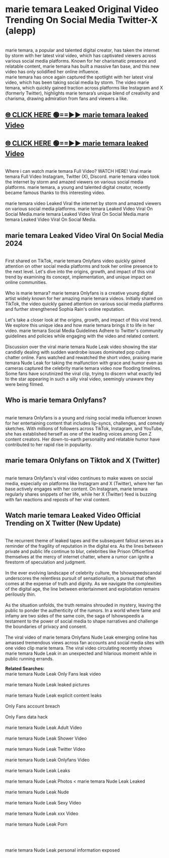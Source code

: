 # marie temara Leaked Original Video Trending On Social Media Twitter-X (alepp)

<br>
marie temara, a popular and talented digital creator, has taken the internet by storm with her latest viral video, which has captivated viewers across various social media platforms. Known for her charismatic presence and relatable content, marie temara has built a massive fan base, and this new video has only solidified her online influence.
<br>
marie temara has once again captured the spotlight with her latest viral video, which has been taking social media by storm. The video marie temara, which quickly gained traction across platforms like Instagram and X (formerly Twitter), highlights marie temara’s unique blend of creativity and charisma, drawing admiration from fans and viewers a like.
<br>

## [🌐 CLICK HERE 🟢==►►  marie temara leaked Video ](https://onlyclips.site?title=marie_temara&ref=git)

## [🌐 CLICK HERE 🟢==►►  marie temara leaked Video ](https://onlyclips.site?title=marie_temara&ref=git)



<br>
Where i can watch marie temara Full Video? WATCH HERE! Viral marie temara Full Video Instagram, Twitter (X), Discord. marie temara video took the internet by storm and amazed viewers on various social media platforms. marie temara, a young and talented digital creator, recently became famous thanks to this interesting video.
<br><br>
marie temara video Leaked Viral the internet by storm and amazed viewers on various social media platforms. marie temara Leaked Video Viral On Social Media.marie temara Leaked Video Viral On Social Media.marie temara Leaked Video Viral On Social Media.
<br>

<h2>marie temara Leaked Video Viral On Social Media 2024</h2>
<br>
First shared on TikTok, marie temara Onlyfans video quickly gained attention on other social media platforms and took her online presence to the next level. Let's dive into the origins, growth, and impact of this viral trend by examining its concept, implementation, and unique impact on online communities.
<br><br>
Who is marie temara? marie temara Onlyfans is a creative young digital artist widely known for her amazing marie temara videos. Initially shared on TikTok, the video quickly gained attention on various social media platforms and further strengthened Sophia Rain's online reputation.
<br><br>
Let's take a closer look at the origins, growth, and impact of this viral trend. We explore this unique idea and how marie temara brings it to life in her video. marie temara Social Media Guidelines Adhere to Twitter's community guidelines and policies while engaging with the video and related content.
<br><br>
Discussion over the viral marie temara Nude Leak video showing the star candidly dealing with sudden wardrobe issues dominated pop culture chatter online. Fans watched and rewatched the short video, praising marie temara Nude Leak for taking the malfunction with grace and humor even as cameras captured the celebrity marie temara video now flooding timelines. Some fans have scrutinized the viral clip, trying to discern what exactly led to the star appearing in such a silly viral video, seemingly unaware they were being filmed.
<br>

<h2>Who is marie temara Onlyfans?</h2>
<br>
marie temara Onlyfans is a young and rising social media influencer known for her entertaining content that includes lip-syncs, challenges, and comedy sketches. With millions of followers across TikTok, Instagram, and YouTube, she has established herself as one of the leading voices among Gen Z content creators. Her down-to-earth personality and relatable humor have contributed to her rapid rise in popularity.
<br>
<h2>marie temara Onlyfans on Tiktok and X (Twitter)</h2>
<br>
marie temara Onlyfans's viral video continues to make waves on social media, especially on platforms like Instagram and X (Twitter), where her fan base actively engages with her content. On Instagram, marie temara regularly shares snippets of her life, while her X (Twitter) feed is buzzing with fan reactions and reposts of her viral content.
<br>
<h2>Watch marie temara Leaked Video Official Trending on X Twitter (New Update)</h2>
<br>
The recurrent theme of leaked tapes and the subsequent fallout serves as a reminder of the fragility of reputation in the digital era. As the lines between private and public life continue to blur, celebrities like Prison Officerfind themselves at the mercy of internet chatter, where a rumor can ignite a firestorm of speculation and judgment.
<br><br>
In the ever evolving landscape of celebrity culture, the Ishowspeedscandal underscores the relentless pursuit of sensationalism, a pursuit that often comes at the expense of truth and dignity. As we navigate the complexities of the digital age, the line between entertainment and exploitation remains perilously thin.
<br><br>
As the situation unfolds, the truth remains shrouded in mystery, leaving the public to ponder the authenticity of the rumors. In a world where fame and infamy are two sides of the same coin, the saga of Ishowspeedis a testament to the power of social media to shape narratives and challenge the boundaries of privacy and consent.
<br><br>
The viral video of marie temara Onlyfans Nude Leak emerging online has amassed tremendous views across fan accounts and social media sites with one video clip marie temara. The viral video circulating recently shows marie temara Nude Leak in an unexpected and hilarious moment while in public running errands.
<br>

<strong>Related Searches:</strong>
<br>
marie temara Nude Leak Only Fans leak video
<br><br>
marie temara Nude Leak leaked pictures
<br><br>
marie temara Nude Leak explicit content leaks
<br><br>
Only Fans account breach
<br><br>
Only Fans data hack
<br><br>
marie temara Nude Leak Adult Video
<br><br>
marie temara Nude Leak Shower Video
<br><br>
marie temara Nude Leak Twitter Video
<br><br>
marie temara Nude Leak Onlyfans Video
<br><br>
marie temara Nude Leak Leaks
<br><br>
marie temara Nude Leak Photos
<
marie temara Nude Leak Leaked
<br><br>
marie temara Nude Leak Nude
<br><br>
marie temara Nude Leak Sexy Video
<br><br>
marie temara Nude Leak xxx Video
<br><br>
marie temara Nude Leak Porn
<br><br>

<br><br>
marie temara Nude Leak personal information exposed